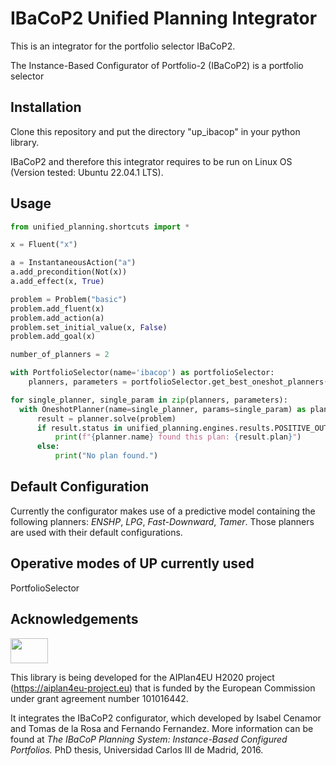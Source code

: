 # IBaCoP2 Unified Planning Integrator
This is an integrator for the portfolio selector IBaCoP2.

The Instance-Based Configurator of Portfolio-2 (IBaCoP2) is a portfolio selector  
## Installation
Clone this repository and put the directory "up_ibacop" in your python library. 

IBaCoP2 and therefore this integrator requires to be run on Linux OS (Version tested: Ubuntu 22.04.1 LTS). 
## Usage
```python
from unified_planning.shortcuts import *

x = Fluent("x")

a = InstantaneousAction("a")
a.add_precondition(Not(x))
a.add_effect(x, True)

problem = Problem("basic")
problem.add_fluent(x)
problem.add_action(a)
problem.set_initial_value(x, False)
problem.add_goal(x)

number_of_planners = 2

with PortfolioSelector(name='ibacop') as portfolioSelector:
    planners, parameters = portfolioSelector.get_best_oneshot_planners(problem, number_of_planners)

for single_planner, single_param in zip(planners, parameters):    
  with OneshotPlanner(name=single_planner, params=single_param) as planner:
      result = planner.solve(problem)
      if result.status in unified_planning.engines.results.POSITIVE_OUTCOMES:
          print(f"{planner.name} found this plan: {result.plan}")
      else:
          print("No plan found.")
```
          
## Default Configuration
Currently the configurator makes use of a predictive model containing the following planners: *ENSHP*, *LPG*, *Fast-Downward*, *Tamer*. Those planners are used with their default configurations.

## Operative modes of UP currently used
PortfolioSelector
## Acknowledgements
<img src="https://www.aiplan4eu-project.eu/wp-content/uploads/2021/07/euflag.png" width="60" height="40">

This library is being developed for the AIPlan4EU H2020 project (https://aiplan4eu-project.eu) that is funded by the European Commission under grant agreement number 101016442.

It integrates the IBaCoP2 configurator, which developed by Isabel Cenamor and Tomas de la Rosa and Fernando Fernandez. More information can be found at *The IBaCoP Planning System: Instance-Based Configured Portfolios.* PhD thesis, Universidad Carlos III de Madrid, 2016. 


